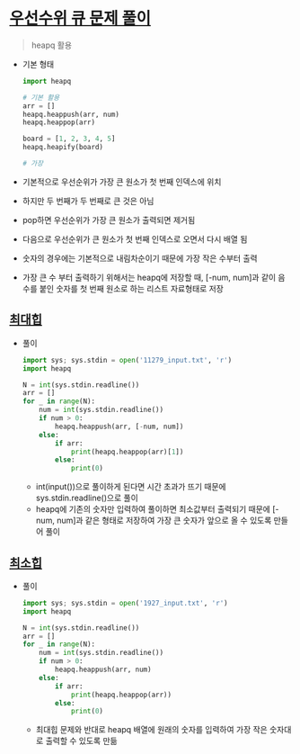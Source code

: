# [우선수위 큐 문제 풀이](https://www.acmicpc.net/step/13)

> heapq 활용

* 기본 형태

  ```python
  import heapq
  
  # 기본 활용
  arr = []
  heapq.heappush(arr, num)
  heapq.heappop(arr)
  
  board = [1, 2, 3, 4, 5]
  heapq.heapify(board)
  
  # 가장 
  ```

* 기본적으로 우선순위가 가장 큰 원소가 첫 번째 인덱스에 위치
* 하지만 두 번째가 두 번째로 큰 것은 아님
* pop하면 우선순위가 가장 큰 원소가 출력되면 제거됨
* 다음으로 우선순위가 큰 원소가 첫 번째 인덱스로 오면서 다시 배열 됨
* 숫자의 경우에는 기본적으로 내림차순이기 때문에 가장 작은 수부터 출력
* 가장 큰 수 부터 출력하기 위해서는 heapq에 저장할 때, [-num, num]과 같이 음수를 붙인 숫자를 첫 번째 원소로 하는 리스트 자료형태로 저장



## [최대힙](https://www.acmicpc.net/problem/11279)

* 풀이

  ```python
  import sys; sys.stdin = open('11279_input.txt', 'r')
  import heapq
  
  N = int(sys.stdin.readline())
  arr = []
  for _ in range(N):
      num = int(sys.stdin.readline())
      if num > 0:
          heapq.heappush(arr, [-num, num])
      else:
          if arr:
              print(heapq.heappop(arr)[1])
          else:
              print(0)
  
  ```

  * int(input())으로 풀이하게 된다면 시간 초과가 뜨기 때문에 sys.stdin.readline()으로 풀이
  * heapq에 기존의 숫자만 입력하여 풀이하면 최소값부터 출력되기 때문에 [-num, num]과 같은 형태로 저장하여 가장 큰 숫자가 앞으로 올 수 있도록 만들어 풀이



## [최소힙](https://www.acmicpc.net/problem/1927)

* 풀이

  ```python
  import sys; sys.stdin = open('1927_input.txt', 'r')
  import heapq
  
  N = int(sys.stdin.readline())
  arr = []
  for _ in range(N):
      num = int(sys.stdin.readline())
      if num > 0:
          heapq.heappush(arr, num)
      else:
          if arr:
              print(heapq.heappop(arr))
          else:
              print(0)
  
  ```

  * 최대힙 문제와 반대로 heapq 배열에 원래의 숫자를 입력하여 가장 작은 숫자대로 출력할 수 있도록 만듦

